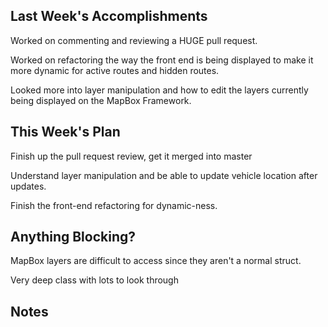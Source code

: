 ## Last Week's Accomplishments

Worked on commenting and reviewing a HUGE pull request.

Worked on refactoring the way the front end is being displayed to make it
more dynamic for active routes and hidden routes.

Looked more into layer manipulation and how to edit the layers currently
being displayed on the MapBox Framework.


## This Week's Plan

Finish up the pull request review, get it merged into master

Understand layer manipulation and be able to update vehicle
location after updates.

Finish the front-end refactoring for dynamic-ness.



## Anything Blocking?

MapBox layers are difficult to access since they aren't a normal
struct.

Very deep class with lots to look through



## Notes





